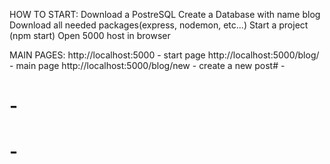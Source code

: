 HOW TO START:
Download a PostreSQL
Create a Database with name blog
Download all needed packages(express, nodemon, etc...)
Start a project (npm start)
Open 5000 host in browser

MAIN PAGES:
http://localhost:5000 - start page
http://localhost:5000/blog/ - main page
http://localhost:5000/blog/new - create a new post# -
# -
# -
